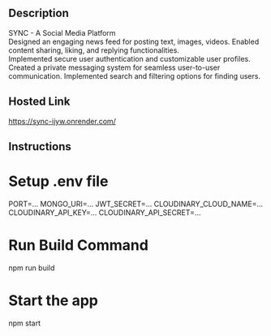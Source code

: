 ## Description
SYNC - A Social Media Platform  
Designed an engaging news feed for posting text, images, videos. Enabled content sharing, liking, and replying functionalities.  
Implemented secure user authentication and customizable user profiles.  
Created a private messaging system for seamless user-to-user communication.
Implemented search and filtering options for finding users.  

## Hosted Link  
https://sync-ijyw.onrender.com/  

## Instructions

# Setup .env file
PORT=...
MONGO_URI=...
JWT_SECRET=...
CLOUDINARY_CLOUD_NAME=...
CLOUDINARY_API_KEY=...
CLOUDINARY_API_SECRET=...

# Run Build Command
npm run build

# Start the app
npm start
